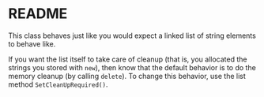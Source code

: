 # README

This class behaves just like you would expect a linked list of string elements to behave like.

If you want the list itself to take care of cleanup (that is, you allocated the strings you stored with `new`), then know that the default behavior is to do the memory cleanup (by calling `delete`). To change this behavior, use the list method `SetCleanUpRequired()`.